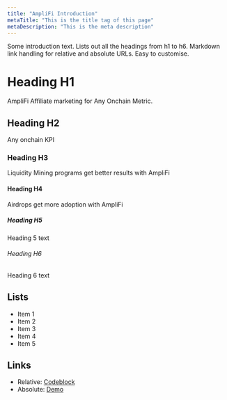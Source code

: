 ```yaml
---
title: "AmpliFi Introduction"
metaTitle: "This is the title tag of this page"
metaDescription: "This is the meta description"
---
```


Some introduction text. Lists out all the headings from h1 to h6. Markdown link handling for relative and absolute URLs. Easy to customise.

# Heading H1
AmpliFi Affiliate marketing for Any Onchain Metric.

## Heading H2
Any onchain KPI

### Heading H3
Liquidity Mining programs get better results with AmpliFi

#### Heading H4
Airdrops get more adoption with AmpliFi

##### Heading H5
Heading 5 text

###### Heading H6
Heading 6 text

## Lists
- Item 1
- Item 2
- Item 3
- Item 4
- Item 5

## Links

* Relative: [Codeblock](/codeblock)
* Absolute: [Demo](https://learn.hasura.io/graphql/react)
